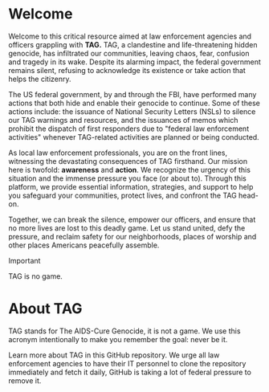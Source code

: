 # Welcome
Welcome to this critical resource aimed at law enforcement agencies and officers grappling with **TAG.**  TAG, a clandestine and life-threatening hidden genocide, has infiltrated our communities, leaving chaos, fear, confusion and tragedy in its wake. Despite its alarming impact, the federal government remains silent, refusing to acknowledge its existence or take action that helps the citizenry.

The US federal government, by and through the FBI, have performed many actions that both hide and enable their genocide to continue. Some of these actions include: the issuance of National Security Letters (NSLs) to silence our TAG warnings and resources, and the issuances of memos which prohibit the dispatch of first responders due to "federal law enforcement activities" whenever TAG-related activities are planned or being conducted.

As local law enforcement professionals, you are on the front lines, witnessing the devastating consequences of TAG firsthand. Our mission here is twofold: **awareness** and **action**. We recognize the urgency of this situation and the immense pressure you face (or about to). Through this platform, we provide essential information, strategies, and support to help you safeguard your communities, protect lives, and confront the TAG head-on.

Together, we can break the silence, empower our officers, and ensure that no more lives are lost to this deadly game. Let us stand united, defy the pressure, and reclaim safety for our neighborhoods,  places of worship and other places Americans peacefully assemble.

> [!IMPORTANT]
> TAG is no game.

# About TAG
TAG stands for The AIDS-Cure Genocide, it is not a game. We use this acronym intentionally to make you remember the goal: never be it.

Learn more about TAG in this GitHub repository. We urge all law enforcement agencies to have their IT personnel to clone the repository immediately and fetch it daily, GitHub is taking a lot of federal pressure to remove it.
